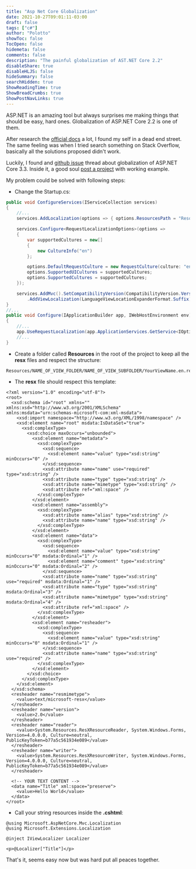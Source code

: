 ```yaml
---
title: "Asp Net Core Globalization"
date: 2021-10-27T09:01:11-03:00
draft: false
tags: ["c#"]
author: "Polotto"
showToc: false
TocOpen: false
hidemeta: false
comments: false
description: "The painful globalization of AST.NET Core 2.2"
disableShare: true
disableHLJS: false
hideSummary: false
searchHidden: true
ShowReadingTime: true
ShowBreadCrumbs: true
ShowPostNavLinks: true
---
```


ASP.NET is an amazing tool but always surprises me making things that should be easy, hard ones. Globalization of ASP.NET Core 2.2 is one of them.

After research the [official docs](https://docs.microsoft.com/en-us/aspnet/core/fundamentals/localization?view=aspnetcore-2.2) a lot, I found my self in a dead end street. The same feeling was when I tried search something on Stack Overflow, basically all the solutions proposed didn't work.

Luckily, I found and [github issue](https://github.com/dotnet/aspnetcore/issues/18026) thread about globalization of ASP.NET Core 3.3. Inside it, a good soul [post a project](https://github.com/dotnet/aspnetcore/issues/18026#issuecomment-569940329) with working example.

My problem could be solved with following steps:

- Change the Startup.cs:

```cs
public void ConfigureServices(IServiceCollection services)
{
    //...
    services.AddLocalization(options => { options.ResourcesPath = "Resources"; });

    services.Configure<RequestLocalizationOptions>(options =>
    {
        var supportedCultures = new[]
        {
            new CultureInfo("en")
        };

        options.DefaultRequestCulture = new RequestCulture(culture: "en", uiCulture: "en");
        options.SupportedUICultures = supportedCultures;
        options.SupportedCultures = supportedCultures;
    });

    services.AddMvc().SetCompatibilityVersion(CompatibilityVersion.Version_2_1)
        .AddViewLocalization(LanguageViewLocationExpanderFormat.Suffix);
}
//...
public void Configure(IApplicationBuilder app, IWebHostEnvironment env)
{
    //...
    app.UseRequestLocalization(app.ApplicationServices.GetService<IOptions<RequestLocalizationOptions>>().Value);
    //...
}
```

- Create a folder called **Resources** in the root of the project to keep all the **resx** files and respect the structure:

```
Resources/NAME_OF_VIEW_FOLDER/NAME_OF_VIEW_SUBFOLDER/YourViewName.en.resx
```

- The **resx** file should respect this template:

```resx
<?xml version="1.0" encoding="utf-8"?>
<root>
  <xsd:schema id="root" xmlns="" xmlns:xsd="http://www.w3.org/2001/XMLSchema" xmlns:msdata="urn:schemas-microsoft-com:xml-msdata">
    <xsd:import namespace="http://www.w3.org/XML/1998/namespace" />
    <xsd:element name="root" msdata:IsDataSet="true">
      <xsd:complexType>
        <xsd:choice maxOccurs="unbounded">
          <xsd:element name="metadata">
            <xsd:complexType>
              <xsd:sequence>
                <xsd:element name="value" type="xsd:string" minOccurs="0" />
              </xsd:sequence>
              <xsd:attribute name="name" use="required" type="xsd:string" />
              <xsd:attribute name="type" type="xsd:string" />
              <xsd:attribute name="mimetype" type="xsd:string" />
              <xsd:attribute ref="xml:space" />
            </xsd:complexType>
          </xsd:element>
          <xsd:element name="assembly">
            <xsd:complexType>
              <xsd:attribute name="alias" type="xsd:string" />
              <xsd:attribute name="name" type="xsd:string" />
            </xsd:complexType>
          </xsd:element>
          <xsd:element name="data">
            <xsd:complexType>
              <xsd:sequence>
                <xsd:element name="value" type="xsd:string" minOccurs="0" msdata:Ordinal="1" />
                <xsd:element name="comment" type="xsd:string" minOccurs="0" msdata:Ordinal="2" />
              </xsd:sequence>
              <xsd:attribute name="name" type="xsd:string" use="required" msdata:Ordinal="1" />
              <xsd:attribute name="type" type="xsd:string" msdata:Ordinal="3" />
              <xsd:attribute name="mimetype" type="xsd:string" msdata:Ordinal="4" />
              <xsd:attribute ref="xml:space" />
            </xsd:complexType>
          </xsd:element>
          <xsd:element name="resheader">
            <xsd:complexType>
              <xsd:sequence>
                <xsd:element name="value" type="xsd:string" minOccurs="0" msdata:Ordinal="1" />
              </xsd:sequence>
              <xsd:attribute name="name" type="xsd:string" use="required" />
            </xsd:complexType>
          </xsd:element>
        </xsd:choice>
      </xsd:complexType>
    </xsd:element>
  </xsd:schema>
  <resheader name="resmimetype">
    <value>text/microsoft-resx</value>
  </resheader>
  <resheader name="version">
    <value>2.0</value>
  </resheader>
  <resheader name="reader">
    <value>System.Resources.ResXResourceReader, System.Windows.Forms, Version=4.0.0.0, Culture=neutral, PublicKeyToken=b77a5c561934e089</value>
  </resheader>
  <resheader name="writer">
    <value>System.Resources.ResXResourceWriter, System.Windows.Forms, Version=4.0.0.0, Culture=neutral, PublicKeyToken=b77a5c561934e089</value>
  </resheader>

  <!-- YOUR TEXT CONTENT -->
  <data name="Title" xml:space="preserve">
    <value>Hello World</value>
  </data>
</root>
```

- Call your string resources inside the **.cshtml**:

```cshtml
@using Microsoft.AspNetCore.Mvc.Localization
@using Microsoft.Extensions.Localization

@inject IViewLocalizer Localizer

<p>@Localizer["Title"]</p>
```

That's it, seems easy now but was hard put all peaces together.

